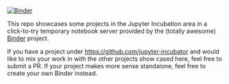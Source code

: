 [![Binder](http://mybinder.org/badge.svg)](http://mybinder.org/repo/jupyter-incubator/showcase)

This repo showcases some projects in the Jupyter Incubation area in a click-to-try temporary notebook server provided by the (totally awesome) [Binder](http://mybinder.org) project.

If you have a project under https://github.com/jupyter-incubator and would like to mix your work in with the other projects show cased here, feel free to submit a PR. If your project makes more sense standalone, feel free to create your own Binder instead.